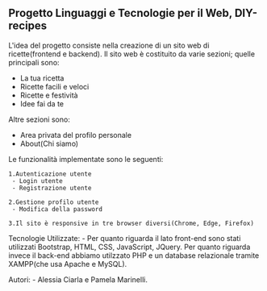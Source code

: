 Progetto Linguaggi e Tecnologie per il Web, DIY-recipes
-----------------------------------------------------------------------------------------------------------

L'idea del progetto consiste nella creazione di un sito web di ricette(frontend e backend).
Il sito web è costituito da varie sezioni; quelle principali sono:

 - La tua ricetta
 - Ricette facili e veloci
 - Ricette e festività
 - Idee fai da te

Altre sezioni sono:
 - Area privata del profilo personale
 - About(Chi siamo)

Le funzionalità implementate sono le seguenti:

    1.Autenticazione utente
     - Login utente
     - Registrazione utente

    2.Gestione profilo utente
     - Modifica della password

    3.Il sito è responsive in tre browser diversi(Chrome, Edge, Firefox)

Tecnologie Utilizzate:
    - Per quanto riguarda il lato front-end sono stati utilizzati Bootstrap, HTML, CSS, JavaScript, JQuery. Per   quanto riguarda invece il back-end abbiamo utilzzato PHP e un database relazionale tramite XAMPP(che usa Apache e MySQL).

Autori:
    - Alessia Ciarla e Pamela Marinelli.

